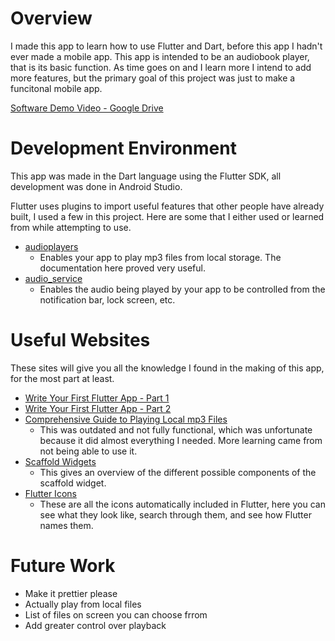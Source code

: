 # Overview

I made this app to learn how to use Flutter and Dart, before this app I hadn't ever made a mobile app.
This app is intended to be an audiobook player, that is its basic function.
As time goes on and I learn more I intend to add more features, but the primary goal of this project was just to make a funcitonal mobile app.

[Software Demo Video - Google Drive](http://youtube.link.goes.here)

# Development Environment

This app was made in the Dart language using the Flutter SDK, all development was done in Android Studio.

Flutter uses plugins to import useful features that other people have already built, I used a few in this project.
Here are some that I either used or learned from while attempting to use.

* [audioplayers](pub.dev/packages/audioplayers)
    * Enables your app to play mp3 files from local storage. The documentation here proved very useful.
* [audio_service](pub.dev/packages/audio_service)
    * Enables the audio being played by your app to be controlled from the notification bar, lock screen, etc.
  
# Useful Websites

These sites will give you all the knowledge I found in the making of this app, for the most part at least.
* [Write Your First Flutter App - Part 1](https://codelabs.developers.google.com/codelabs/first-flutter-app-pt1#0)
* [Write Your First Flutter App - Part 2](https://codelabs.developers.google.com/codelabs/first-flutter-app-pt2#0)
* [Comprehensive Guide to Playing Local mp3 Files](https://medium.com/@pongpiraupra/a-comprehensive-guide-to-playing-local-mp3-files-with-seek-functionality-in-flutter-7730a453bb1a)
    * This was outdated and not fully functional, which was unfortunate because it did almost everything I needed. More learning came from not being able to use it.
* [Scaffold Widgets](https://medium.flutterdevs.com/know-your-widgets-scaffold-in-flutter-292b8bc1281)
    * This gives an overview of the different possible components of the scaffold widget.
* [Flutter Icons](https://fonts.google.com/icons?selected=Material+Icons&icon.query=play)
    * These are all the icons automatically included in Flutter, here you can see what they look like, search through them, and see how Flutter names them.


# Future Work

* Make it prettier please
* Actually play from local files
* List of files on screen you can choose frrom
* Add greater control over playback

